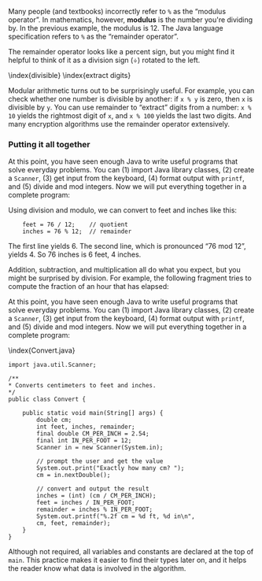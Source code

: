 Many people (and textbooks) incorrectly refer to `%` as the “modulus operator”.
In mathematics, however, **modulus** is the number you're dividing by.
In the previous example, the modulus is 12.
The Java language specification refers to  `%` as the “remainder operator”.

The remainder operator looks like a percent sign, but you might find it helpful to think of it as a division sign ($\div$) rotated to the left.




\index{divisible}
\index{extract digits}

Modular arithmetic turns out to be surprisingly useful.
For example, you can check whether one number is divisible by another: if `x % y` is zero, then `x` is divisible by `y`.
You can use remainder to “extract” digits from a number: `x % 10` yields the rightmost digit of `x`, and `x % 100` yields the last two digits.
And many encryption algorithms use the remainder operator extensively.


###  Putting it all together


At this point, you have seen enough Java to write useful programs that solve everyday problems.
You can (1) import Java library classes, (2) create a `Scanner`, (3) get input from the keyboard, (4) format output with `printf`, and (5) divide and mod integers.
Now we will put everything together in a complete program:





Using division and modulo, we can convert to feet and inches like this:

```code
    feet = 76 / 12;    // quotient
    inches = 76 % 12;  // remainder
```

The first line yields 6.
The second line, which is pronounced “76 mod 12”, yields 4.
So 76 inches is 6 feet, 4 inches.

Addition, subtraction, and multiplication all do what you expect, but you might be surprised by division.
For example, the following fragment tries to compute the fraction of an hour that has elapsed:

At this point, you have seen enough Java to write useful programs that solve everyday problems.
You can (1) import Java library classes, (2) create a `Scanner`, (3) get input from the keyboard, (4) format output with `printf`, and (5) divide and mod integers.
Now we will put everything together in a complete program:




\index{Convert.java}

```code
import java.util.Scanner;

/**
* Converts centimeters to feet and inches.
*/
public class Convert {

    public static void main(String[] args) {
        double cm;
        int feet, inches, remainder;
        final double CM_PER_INCH = 2.54;
        final int IN_PER_FOOT = 12;
        Scanner in = new Scanner(System.in);

        // prompt the user and get the value
        System.out.print("Exactly how many cm? ");
        cm = in.nextDouble();

        // convert and output the result
        inches = (int) (cm / CM_PER_INCH);
        feet = inches / IN_PER_FOOT;
        remainder = inches % IN_PER_FOOT;
        System.out.printf("%.2f cm = %d ft, %d in\n",
        cm, feet, remainder);
    }
}
```

Although not required, all variables and constants are declared at the top of `main`.
This practice makes it easier to find their types later on, and it helps the reader know what data is involved in the algorithm.